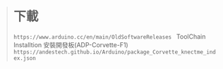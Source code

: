 > # 下載
> `https://www.arduino.cc/en/main/OldSoftwareReleases `
> ToolChain Installtion 安裝開發板(ADP-Corvette-F1)
> `https://andestech.github.io/Arduino/package_Corvette_knectme_index.json`
```

```
